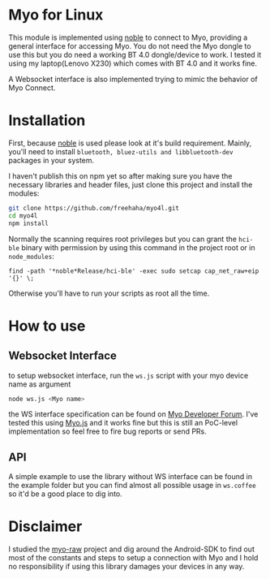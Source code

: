 # Myo for Linux

This module is implemented using [noble](https://github.com/sandeepmistry/noble) to connect to Myo,
providing a general interface for accessing Myo. You do not need the Myo dongle to use this but you do
need a working BT 4.0 dongle/device to work. I tested it using my laptop(Lenovo X230) which comes with
BT 4.0 and it works fine.

A Websocket interface is also implemented trying to mimic the behavior of Myo Connect.

# Installation
First, because [noble](https://github.com/sandeepmistry/noble)  is used please look at it's build requirement.
Mainly, you'll need to install `bluetooth, bluez-utils and libbluetooth-dev` packages in your system.

I haven't publish this on npm yet so after making sure you have the necessary
libraries and header files, just clone this project and install the modules:

```sh
git clone https://github.com/freehaha/myo4l.git
cd myo4l
npm install
``` 

Normally the scanning requires root privileges but you can grant the `hci-ble` binary with permission by using this command
in the project root or in `node_modules`:

`find -path '*noble*Release/hci-ble' -exec sudo setcap cap_net_raw+eip '{}' \;`

Otherwise you'll have to run your scripts as root all the time.

# How to use

## Websocket Interface
to setup websocket interface, run the `ws.js` script with your myo device name as argument

```sh
node ws.js <Myo name>
```

the WS interface specification can be found on [Myo Developer Forum](https://developer.thalmic.com/forums/topic/534/?page=1).
I've tested this using [Myo.js](https://github.com/stolksdorf/myo.js) and it works fine but this is still an PoC-level
implementation so feel free to fire bug reports or send PRs.

## API

A simple example to use the library without WS interface can be found in the example folder but you can find almost
all possible usage in `ws.coffee` so it'd be a good place to dig into.

# Disclaimer

I studied the [myo-raw](https://github.com/dzhu/myo-raw) project and dig around the Android-SDK to find out most of
the constants and steps to setup a connection with Myo and I hold no responsibility if using this library damages
your devices in any way.
